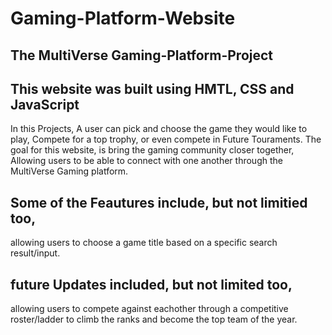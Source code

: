 # Gaming-Platform-Website

## The MultiVerse Gaming-Platform-Project

## This website was built using HMTL, CSS and JavaScript

In this Projects, A user can pick and choose the game they would like to play, 
Compete for a top trophy, or even compete in Future Touraments. 
The goal for this website, is bring the gaming community closer together, Allowing users 
to be able to connect with one another through the MultiVerse Gaming platform.

## Some of the Feautures include, but not limitied too, 

allowing users to choose a game title based on a specific search result/input.

## future Updates included, but not limited too, 
allowing users to compete against eachother through a competitive roster/ladder to climb the ranks and become the top team of the year. 

